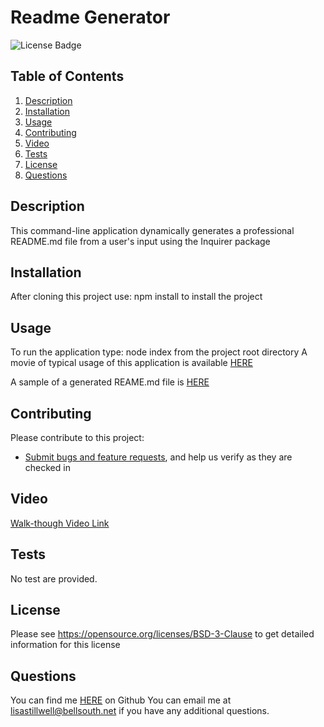 # Readme Generator
![License Badge](https://shields.io/badge/license-BSD-green)
## Table of Contents
1. [Description](#description)
2. [Installation](#installation)
3. [Usage](#usage)
4. [Contributing](#contributing)
5. [Video](#video)
6. [Tests](#tests)
7. [License](#license)
8. [Questions](#questions)

## Description
This command-line application dynamically generates a professional README.md file from a user's input using the Inquirer package
## Installation
After cloning this project use: npm install to install the project
## Usage
To run the application type: node index from the project root directory
A movie of typical usage of this application is available [HERE](https:/github.com/lstillwe/)

A sample of a generated REAME.md file is [HERE](https://github.com/lstillwe/readme-generator/blob/develop/generated_README.md)
## Contributing
Please contribute to this project:
* [Submit bugs and feature requests](https://github.com/lstillwe/readme-generator/issues), and help us verify as they are checked in

## Video
[Walk-though Video Link](https://drive.google.com/file/d/1nDqg78-LWWiPKMfsUFtTkdwzIJ-92y-w/view?usp=sharing)

## Tests
No test are provided.
## License
Please see https://opensource.org/licenses/BSD-3-Clause to get detailed information for this license

## Questions
You can find me [HERE](https://github.com/lstillwe) on Github
You can email me at lisastillwell@bellsouth.net if you have any additional questions.
